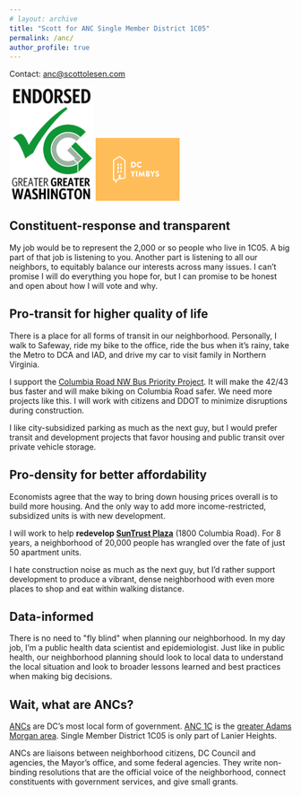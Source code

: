 ```yaml
---
# layout: archive
title: "Scott for ANC Single Member District 1C05"
permalink: /anc/
author_profile: true
---
```


Contact: <anc@scottolesen.com>

<div>
<a href="https://ggwash.org/view/96942/2024-anc-endorsements-ward-1"><img src="/images/2024-anc/ggwash.png" width="150" alt="Greater Greater Washington"></a>
<a href="https://dcyimbys.org/2024-anc-and-shadow-senator-endorsements/"><img src="/images/2024-anc/yimby.png" width="150" alt="DC YIMBYS"></a>
</div>

## Constituent-response and transparent

My job would be to represent the 2,000 or so people who live in 1C05. A big part of that job is listening to you. Another part is listening to all our neighbors, to equitably balance our interests across many issues. I can’t promise I will do everything you hope for, but I can promise to be honest and open about how I will vote and why.

## Pro-transit for higher quality of life

There is a place for all forms of transit in our neighborhood. Personally, I walk to Safeway, ride my bike to the office, ride the bus when it’s rainy, take the Metro to DCA and IAD, and drive my car to visit family in Northern Virginia.

I support the [Columbia Road NW Bus Priority Project](https://buspriority.ddot.dc.gov/pages/columbiardnw). It will make the 42/43 bus faster and will make biking on Columbia Road safer. We need more projects like this. I will work with citizens and DDOT to minimize disruptions during construction.

I like city-subsidized parking as much as the next guy, but I would prefer transit and development projects that favor housing and public transit over private vehicle storage.

## Pro-density for better affordability

Economists agree that the way to bring down housing prices overall is to build more housing. And the only way to add more income-restricted, subsidized units is with new development.

I will work to help **redevelop [SunTrust Plaza](https://www.axios.com/local/washington-dc/2024/05/31/suntrust-plaza-adams-morgan-plans)** (1800 Columbia Road). For 8 years, a neighborhood of 20,000 people has wrangled over the fate of just 50 apartment units.

I hate construction noise as much as the next guy, but I’d rather support development to produce a vibrant, dense neighborhood with even more places to shop and eat within walking distance.

## Data-informed

There is no need to "fly blind" when planning our neighborhood. In my day job, I’m a public health data scientist and epidemiologist. Just like in public health, our neighborhood planning should look to local data to understand the local situation and look to broader lessons learned and best practices when making big decisions.

## Wait, what are ANCs?

[ANCs](anc.dc.gov) are DC’s most local form of government. [ANC 1C](https://anc1c.org/) is the [greater Adams Morgan area](https://anc1c.org/index.php/anc1c-meeting/about-us). Single Member District 1C05 is only part of Lanier Heights.

ANCs are liaisons between neighborhood citizens, DC Council and agencies, the Mayor’s office, and some federal agencies. They write non-binding resolutions that are the official voice of the neighborhood, connect constituents with government services, and give small grants.
